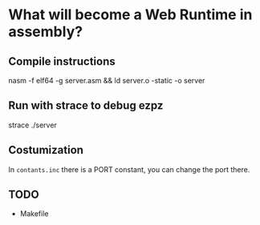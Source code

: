 # What will become a Web Runtime in assembly?

## Compile instructions

nasm -f elf64 -g server.asm && ld server.o -static -o server

## Run with strace to debug ezpz

strace ./server

## Costumization

In `contants.inc` there is a PORT constant, you can change the port there.

## TODO

* Makefile
